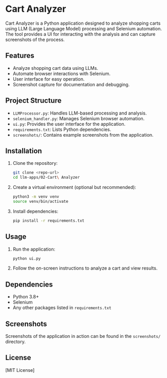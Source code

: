 # Cart Analyzer

Cart Analyzer is a Python application designed to analyze shopping carts using LLM (Large Language Model) processing and Selenium automation. The tool provides a UI for interacting with the analysis and can capture screenshots of the process.

## Features

- Analyze shopping cart data using LLMs.
- Automate browser interactions with Selenium.
- User interface for easy operation.
- Screenshot capture for documentation and debugging.

## Project Structure

- `LLMProcessor.py`: Handles LLM-based processing and analysis.
- `selenium_handler.py`: Manages Selenium browser automation.
- `ui.py`: Provides the user interface for the application.
- `requirements.txt`: Lists Python dependencies.
- `screenshots/`: Contains example screenshots from the application.

## Installation

1. Clone the repository:
   ```zsh
   git clone <repo-url>
   cd llm-apps/02-Cart\ Analyzer
   ```

2. Create a virtual environment (optional but recommended):
   ```zsh
   python3 -m venv venv
   source venv/bin/activate
   ```

3. Install dependencies:
   ```zsh
   pip install -r requirements.txt
   ```

## Usage

1. Run the application:
   ```zsh
   python ui.py
   ```

2. Follow the on-screen instructions to analyze a cart and view results.

## Dependencies

- Python 3.8+
- Selenium
- Any other packages listed in `requirements.txt`

## Screenshots

Screenshots of the application in action can be found in the `screenshots/` directory.

## License

[MIT License]

